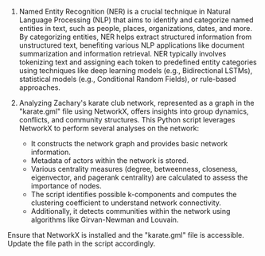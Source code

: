 1. Named Entity Recognition (NER) is a crucial technique in Natural Language Processing (NLP) that aims to identify and categorize named entities in text, such as people, places, organizations, dates, and more. By categorizing entities, NER helps extract structured information from unstructured text, benefiting various NLP applications like document summarization and information retrieval. NER typically involves tokenizing text and assigning each token to predefined entity categories using techniques like deep learning models (e.g., Bidirectional LSTMs), statistical models (e.g., Conditional Random Fields), or rule-based approaches.

2. Analyzing Zachary's karate club network, represented as a graph in the "karate.gml" file using NetworkX, offers insights into group dynamics, conflicts, and community structures. This Python script leverages NetworkX to perform several analyses on the network:

   - It constructs the network graph and provides basic network information.
   - Metadata of actors within the network is stored.
   - Various centrality measures (degree, betweenness, closeness, eigenvector, and pagerank centrality) are calculated to assess the importance of nodes.
   - The script identifies possible k-components and computes the clustering coefficient to understand network connectivity.
   - Additionally, it detects communities within the network using algorithms like Girvan-Newman and Louvain.

Ensure that NetworkX is installed and the "karate.gml" file is accessible. Update the file path in the script accordingly.
